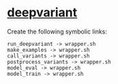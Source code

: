 # [deepvariant](https://hpc.nih.gov/apps/deepvariant.html)

Create the following symbolic links:
```
run_deepvariant -> wrapper.sh
make_examples -> wrapper.sh
call_variants -> wrapper.sh
postprocess_variants -> wrapper.sh
model_eval -> wrapper.sh
model_train -> wrapper.sh
```
